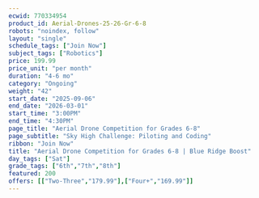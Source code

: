 ```yaml
---
ecwid: 770334954
product_id: Aerial-Drones-25-26-Gr-6-8
robots: "noindex, follow"
layout: "single"
schedule_tags: ["Join Now"]
subject_tags: ["Robotics"]
price: 199.99
price_unit: "per month"
duration: "4-6 mo"
category: "Ongoing"
weight: "42"
start_date: "2025-09-06"
end_date: "2026-03-01"
start_time: "3:00PM"
end_time: "4:30PM"
page_title: "Aerial Drone Competition for Grades 6-8"
page_subtitle: "Sky High Challenge: Piloting and Coding"
ribbon: "Join Now"
title: "Aerial Drone Competition for Grades 6-8 | Blue Ridge Boost"
day_tags: ["Sat"]
grade_tags: ["6th","7th","8th"]
featured: 200
offers: [["Two-Three","179.99"],["Four+","169.99"]]
---
```

